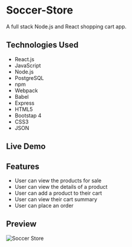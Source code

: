 # Soccer-Store
A full stack Node.js and React shopping cart app.

## Technologies Used
- React.js
- JavaScript
- Node.js
- PostgreSQL
- npm
- Webpack
- Babel
- Express
- HTML5
- Bootstap 4
- CSS3
- JSON

## Live Demo

## Features
- User can view the products for sale
- User can view the details of a product
- User can add a product to their cart
- User can view their cart summary
- User can place an order

## Preview
<p>
  <img src="images/soccer-store.gif" alt="Soccer Store">
</p>
